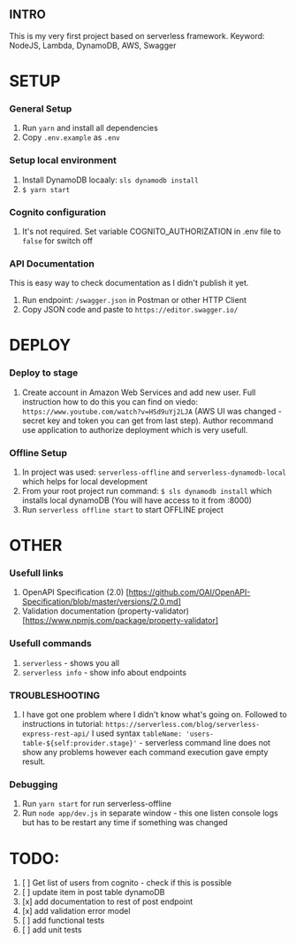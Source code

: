 ## INTRO

This is my very first project based on serverless framework.
Keyword: NodeJS, Lambda, DynamoDB, AWS, Swagger



# SETUP

### General Setup

1. Run `yarn` and install all dependencies
2. Copy `.env.example` as `.env`

### Setup local environment

1. Install DynamoDB locaaly: `sls dynamodb install`
2. `$ yarn start`

### Cognito configuration

1. It's not required. Set variable COGNITO_AUTHORIZATION in .env file to `false` for switch off

### API Documentation

This is easy way to check documentation as I didn't publish it yet.

1. Run endpoint: `/swagger.json` in Postman or other HTTP Client
2. Copy JSON code and paste to `https://editor.swagger.io/`


# DEPLOY

### Deploy to stage

1. Create account in Amazon Web Services and add new user. Full instruction how to do this you can find on viedo:
```https://www.youtube.com/watch?v=HSd9uYj2LJA``` (AWS UI was changed - secret key and token you can get from last step).
Author recommand use application to authorize deployment which is very usefull.

### Offline Setup

1. In project was used: `serverless-offline` and `serverless-dynamodb-local` which helps for local development
2. From your root project run command: `$ sls dynamodb install` which installs local dynamoDB (You will have access to it from :8000)
3. Run `serverless offline start` to start OFFLINE project

# OTHER

### Usefull links

1. OpenAPI Specification (2.0) [https://github.com/OAI/OpenAPI-Specification/blob/master/versions/2.0.md]
2. Validation documentation (property-validator) [https://www.npmjs.com/package/property-validator]

### Usefull commands

1. `serverless` - shows you all
2. `serverless info` - show info about endpoints

### TROUBLESHOOTING

1. I have got one problem where I didn't know what's going on. Followed to instructions in tutorial: `https://serverless.com/blog/serverless-express-rest-api/`
I used syntax `tableName: 'users-table-${self:provider.stage}'` - serverless command line does not show any problems however each command execution gave empty result.

### Debugging

1. Run `yarn start` for run serverless-offline
2. Run `node app/dev.js` in separate window  - this one listen console logs but has to be restart any time if something was changed


# TODO:

1. [ ] Get list of users from cognito - check if this is possible
2. [ ] update item in post table dynamoDB
3. [x] add documentation to rest of post endpoint
4. [x] add validation error model
5. [ ] add functional tests
6. [ ] add unit tests




